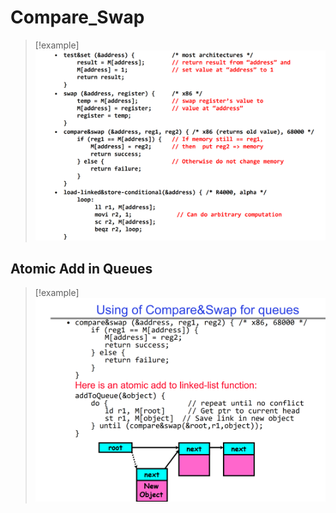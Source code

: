 
# Compare_Swap


> [!example]
> ![](Atomic_Instruction.assets/image-20240416174146133.png)


## Atomic Add in Queues
> [!example]
> ![](Atomic_Instruction.assets/image-20240416174351026.png)


